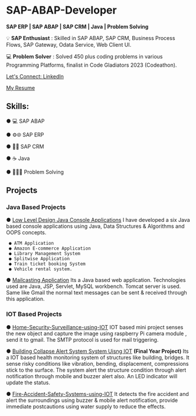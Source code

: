 # SAP-ABAP-Developer
**SAP ERP | SAP ABAP | SAP CRM | Java | Problem Solving**

 💡 **SAP Enthusiast** : Skilled in SAP ABAP, SAP CRM, Business Process Flows, SAP Gateway, Odata Service, Web Client UI.
 
 💻 **Problem Solver** : Solved 450 plus coding problems in various Programming Platforms, finalist in Code Gladiators 2023 (Codeathon).
 
 [Let's Connect: LinkedIn](https://www.linkedin.com/in/chandramohan-s-b5b345200/)
 
 [My Resume](https://drive.google.com/drive/folders/17ibliixWLXW_vB5jvky9EMJLCJx5MTT0)

## **Skills**:

● 💻 SAP ABAP

● ⚙️🌐 SAP ERP

● 🤝🏼 SAP CRM

● ☕ Java

● 👨🏽‍💻 Problem Solving


## Projects

### Java Based Projects

● [Low Level Design Java Console Applications](https://github.com/Chandramohan671/Java-Low-Level-Design-Applications/) I have developed a six Java based console applications using Java, Data Structures & Algorithms and OOPS concepts.

     ● ATM Application
     ● Amazon E-commerce Application
     ● Library Management System
     ● Splitwise Application
     ● Train ticket booking System
     ● Vehicle rental system.

● [Mailcasting Application](https://github.com/Chandramohan671/Mailcasting-Application/) Its a Java based web application. Technologies used are Java, JSP, Servlet, MySQL workbench. Tomcat server is used. Same like Gmail the normal text messages can be sent & received through this application.

### IOT Based Projects

● [Home-Security-Surveillance-using-IOT](https://github.com/Chandramohan671/Home-Security-Surveillance-using-IOT/) IOT based mini project senses the new object and capture the image using raspberry Pi camera module , send it to gmail. The SMTP protocol is used for mail triggering.

● [Building Collapse Alert System System Uisng IOT](https://github.com/Chandramohan671/Building-Collapse-Alert-System-Using-IOT-) **(Final Year Project)** Its a IOT based health monitoring system of structures like building, bridges. It sense risky conditions like vibration, bending, displacement, compressions stick to the surface. The system alert the structure condition through alert notification through mobile and buzzer alert also. An LED indicator will update the status.

● [Fire-Accident-Safety-Systems-using-IOT](https://github.com/Chandramohan671/Fire-Accident-Safety-Systems-using-IOT/) It detects the fire accident and alert the surroundings using buzzer & mobile alert notification, provide immediate postcautions using water supply to reduce the effects.


